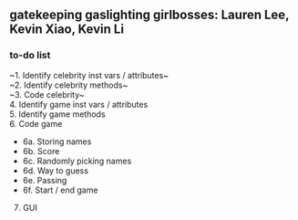 gatekeeping gaslighting girlbosses: Lauren Lee, Kevin Xiao, Kevin Li
---
### to-do list
~1. Identify celebrity inst vars / attributes~  
~2. Identify celebrity methods~  
~3. Code celebrity~  
4. Identify game inst vars / attributes  
5. Identify game methods  
6. Code game
  - 6a. Storing names  
  - 6b. Score  
  - 6c. Randomly picking names  
  - 6d. Way to guess  
  - 6e. Passing  
  - 6f. Start / end game  
7. GUI
